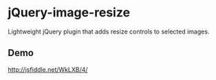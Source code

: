 jQuery-image-resize
===================

Lightweight jQuery plugin that adds resize controls to selected images.

## Demo

http://jsfiddle.net/WkLXB/4/
